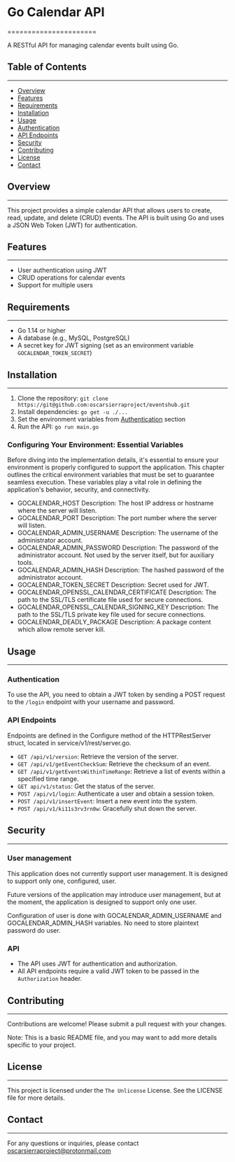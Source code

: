 # Go Calendar API
======================

A RESTful API for managing calendar events built using Go.

## Table of Contents
-----------------

* [Overview](#overview)
* [Features](#features)
* [Requirements](#requirements)
* [Installation](#installation)
* [Usage](#usage)
* [Authentication](#authentication)
* [API Endpoints](#api-endpoints)
* [Security](#security)
* [Contributing](#contributing)
* [License](#license)
* [Contact](#contact)


## Overview
------------

This project provides a simple calendar API that allows users to create, read, update, and delete (CRUD) events. The API is built using Go and uses a JSON Web Token (JWT) for authentication.

## Features
------------

* User authentication using JWT
* CRUD operations for calendar events
* Support for multiple users

## Requirements
------------

* Go 1.14 or higher
* A database (e.g., MySQL, PostgreSQL)
* A secret key for JWT signing (set as an environment variable `GOCALENDAR_TOKEN_SECRET`)

## Installation
------------

1. Clone the repository: `git clone https://git@github.com:oscarsierraproject/eventshub.git`
2. Install dependencies: `go get -u ./...`
3. Set the environment variables from [Authentication](#authentication) section
4. Run the API: `go run main.go`

### Configuring Your Environment: Essential Variables

Before diving into the implementation details, it's essential to ensure your environment is properly configured to support the application. This chapter outlines the critical environment variables that must be set to guarantee seamless execution. These variables play a vital role in defining the application's behavior, security, and connectivity. 

- GOCALENDAR_HOST
Description: The host IP address or hostname where the server will listen.
- GOCALENDAR_PORT
Description: The port number where the server will listen.
- GOCALENDAR_ADMIN_USERNAME
Description: The username of the administrator account.
- GOCALENDAR_ADMIN_PASSWORD
Description: The password of the administrator account. Not used by the server itself, but for auxiliary tools.
- GOCALENDAR_ADMIN_HASH
Description: The hashed password of the administrator account.
- GOCALENDAR_TOKEN_SECRET
Description: Secret used for JWT.
- GOCALENDAR_OPENSSL_CALENDAR_CERTIFICATE
Description: The path to the SSL/TLS certificate file used for secure connections.
- GOCALENDAR_OPENSSL_CALENDAR_SIGNING_KEY
Description: The path to the SSL/TLS private key file used for secure connections.
- GOCALENDAR_DEADLY_PACKAGE
Description: A package content which allow remote server kill.


## Usage
------------

### Authentication

To use the API, you need to obtain a JWT token by sending a POST request to the `/login` endpoint with your username and password.

### API Endpoints

Endpoints are defined in the Configure method of the HTTPRestServer struct, located in service/v1/rest/server.go.

* `GET /api/v1/version`: Retrieve the version of the server.
* `GET /api/v1/getEventCheckSum`: Retrieve the checksum of an event.
* `GET /api/v1/getEventsWithinTimeRange`: Retrieve a list of events within a specified time range.
* `GET api/v1/status`: Get the status of the server.
* `POST /api/v1/login`: Authenticate a user and obtain a session token.
* `POST /api/v1/insertEvent`: Insert a new event into the system.
* `POST /api/v1/ki11s3rv3rn0w`: Gracefully shut down the server.

## Security
------------

### User management
This application does not currently support user management. It is designed to support only one, configured, user. 

Future versions of the application may introduce user management, but at the moment, the application is designed to support only one user.

Configuration of user is done with GOCALENDAR_ADMIN_USERNAME and GOCALENDAR_ADMIN_HASH variables. No need to store plaintext password do user.

### API

* The API uses JWT for authentication and authorization.
* All API endpoints require a valid JWT token to be passed in the `Authorization` header.

## Contributing
------------

Contributions are welcome! Please submit a pull request with your changes.

Note: This is a basic README file, and you may want to add more details specific to your project.

## License
------------
This project is licensed under the `The Unlicense` License. See the LICENSE file for more details.

## Contact
------------
For any questions or inquiries, please contact oscarsierraproject@protonmail.com
